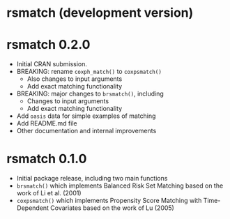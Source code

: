 # rsmatch (development version)

# rsmatch 0.2.0

* Initial CRAN submission.
* BREAKING: rename `coxph_match()` to `coxpsmatch()`
  * Also changes to input arguments
  * Add exact matching functionality
* BREAKING: major changes to `brsmatch()`, including
  * Changes to input arguments
  * Add exact matching functionality
* Add `oasis` data for simple examples of matching
* Add README.md file
* Other documentation and internal improvements

# rsmatch 0.1.0

* Initial package release, including two main functions
* `brsmatch()` which implements Balanced Risk Set Matching based on the work of Li et al. (2001)
* `coxpsmatch()` which implements Propensity Score Matching with Time-Dependent Covariates based on the work of Lu (2005)
